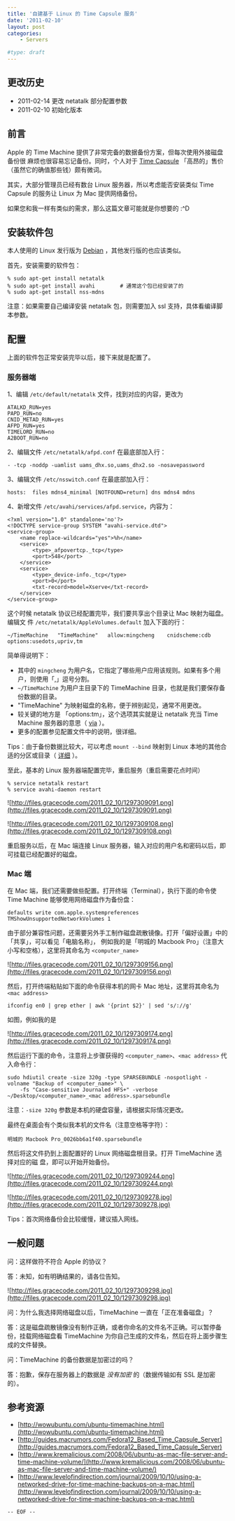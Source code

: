 ```yaml
---
title: '自建基于 Linux 的 Time Capsule 服务'
date: '2011-02-10'
layout: post
categories:
    - Servers

#type: draft
---
```


## 更改历史

* 2011-02-14 更改 netatalk 部分配置参数
* 2011-02-10 初始化版本



## 前言

Apple 的 Time Machine 提供了非常完备的数据备份方案，但每次使用外接磁盘备份很 麻烦也很容易忘记备份。同时，个人对于  [Time Capsule](http://www.apple.com.cn/timecapsule/)  「高昂的」售价（虽然它的确值那些钱）颇有微词。

其实，大部分管理员已经有数台 Linux 服务器，所以考虑能否安装类似 Time Capsule  的服务让 Linux 为 Mac 提供网络备份。

如果您和我一样有类似的需求，那么这篇文章可能就是你想要的 :^D


## 安装软件包

本人使用的 Linux 发行版为  [Debian](http://zh.wikipedia.org/zh-cn/Debian) ，其他发行版的也应该类似。

首先，安装需要的软件包：

```
% sudo apt-get install netatalk
% sudo apt-get install avahi        # 通常这个包已经安装了的
% sudo apt-get install nss-mdns
```

注意：如果需要自己编译安装 netatalk 包，则需要加入 ssl 支持，具体看编译脚本参数。


## 配置

上面的软件包正常安装完毕以后，接下来就是配置了。


### 服务器端

1、编辑 `/etc/default/netatalk` 文件，找到对应的内容，更改为

```
ATALKD_RUN=yes
PAPD_RUN=no
CNID_METAD_RUN=yes
AFPD_RUN=yes
TIMELORD_RUN=no
A2BOOT_RUN=no
```

2、编辑文件 `/etc/netatalk/afpd.conf` 在最底部加入行：

    - -tcp -noddp -uamlist uams_dhx.so,uams_dhx2.so -nosavepassword

3、编辑文件 `/etc/nsswitch.conf` 在最底部加入行：

    hosts:  files mdns4_minimal [NOTFOUND=return] dns mdns4 mdns

4、新增文件 `/etc/avahi/services/afpd.service`，内容为：

```
<?xml version="1.0" standalone='no'?>
<!DOCTYPE service-group SYSTEM "avahi-service.dtd">
<service-group>
    <name replace-wildcards="yes">%h</name>
    <service>
        <type>_afpovertcp._tcp</type>
        <port>548</port>
    </service>
    <service>
        <type>_device-info._tcp</type>
        <port>0</port>
        <txt-record>model=Xserve</txt-record>
    </service>
</service-group>
```

这个时候 netatalk 协议已经配置完毕，我们要共享出个目录让 Mac 映射为磁盘。编辑文 件 `/etc/netatalk/AppleVolumes.default` 加入下面的行：

    ~/TimeMachine   "TimeMachine"   allow:mingcheng    cnidscheme:cdb options:usedots,upriv,tm

简单得说明下：

* 其中的 `mingcheng` 为用户名，它指定了哪些用户应用该规则。如果有多个用户，则使用「,」逗号分割。
* `~/TimeMachine` 为用户主目录下的 TimeMachine 目录，也就是我们要保存备份数据的目录。
* \"TimeMachine\" 为映射磁盘的名称，便于辨别起见，通常不用更改。
* 较关键的地方是 「options:tm」，这个选项其实就是让 netatalk 充当 Time Machine 服务器的意思（ [via](http://wowubuntu.com/ubuntu-timemachine.html) ）。
* 更多的配置参见配置文件中的说明，很详细。


Tips：由于备份数据比较大，可以考虑 `mount --bind` 映射到 Linux 本地的其他合适的分区或目录（ [详细](http://aplawrence.com/Linux/mount_bind.html) ）。

至此，基本的 Linux 服务器端配置完毕，重启服务（重启需要花点时间）

```
% service netatalk restart
% service avahi-daemon restart
```

![http://files.gracecode.com/2011_02_10/1297309091.png](http://files.gracecode.com/2011_02_10/1297309091.png)

![http://files.gracecode.com/2011_02_10/1297309108.png](http://files.gracecode.com/2011_02_10/1297309108.png)

重启服务以后，在 Mac 端连接 Linux 服务器，输入对应的用户名和密码以后，即可挂载已经配置好的磁盘。


### Mac 端

在 Mac 端，我们还需要做些配置。打开终端（Terminal），执行下面的命令使 Time Machine 能够使用网络磁盘作为备份盘：

    defaults write com.apple.systempreferences TMShowUnsupportedNetworkVolumes 1

由于部分兼容性问题，还需要另外手工制作磁盘疏散镜像。打开「偏好设置」中的「共享」，可以看见「电脑名称」， 例如我的是「明城的 Macbook Pro」（注意大小写和空格），这里将其命名为 `<computer_name>`

![http://files.gracecode.com/2011_02_10/1297309156.png](http://files.gracecode.com/2011_02_10/1297309156.png)

然后，打开终端粘贴如下面的命令获得本机的网卡 Mac 地址，这里将其命名为 `<mac address>`

    ifconfig en0 | grep ether | awk '{print $2}' | sed 's/://g'

如图，例如我的是

![http://files.gracecode.com/2011_02_10/1297309174.png](http://files.gracecode.com/2011_02_10/1297309174.png)

然后运行下面的命令，注意将上步骤获得的 `<computer_name>`、`<mac address>` 代入命令行：

```
sudo hdiutil create -size 320g -type SPARSEBUNDLE -nospotlight -volname "Backup of <computer_name>" \
    -fs "Case-sensitive Journaled HFS+" -verbose ~/Desktop/<computer_name>_<mac address>.sparsebundle
```

注意：`-size 320g` 参数是本机的硬盘容量，请根据实际情况更改。

最终在桌面会有个类似我本机的文件名（注意空格等字符）：

    明城的 Macbook Pro_0026bb6a1f40.sparsebundle

然后将这文件扔到上面配置好的 Linux 网络磁盘根目录。打开 TimeMachine 选择对应的磁 盘，即可以开始开始备份。

![http://files.gracecode.com/2011_02_10/1297309244.png](http://files.gracecode.com/2011_02_10/1297309244.png)

![http://files.gracecode.com/2011_02_10/1297309278.jpg](http://files.gracecode.com/2011_02_10/1297309278.jpg)

Tips：首次网络备份会比较缓慢，建议插入网线。


## 一般问题

问：这样做符不符合 Apple 的协议？

答：未知，如有明确结果的，请各位告知。

![http://files.gracecode.com/2011_02_10/1297309298.jpg](http://files.gracecode.com/2011_02_10/1297309298.jpg)

问：为什么我选择网络磁盘以后，TimeMachine 一直在「正在准备磁盘」？

答：这是磁盘疏散镜像没有制作正确，或者你命名的文件名不正确。可以暂停备份，挂载网络磁盘看 TimeMachine 为你自己生成的文件名，然后在将上面步骤生成的文件替换。

问：TimeMachine 的备份数据是加密过的吗？

答：抱歉，保存在服务器上的数据是 *没有加密* 的（数据传输如有 SSL 是加密的）。


## 参考资源

*  [http://wowubuntu.com/ubuntu-timemachine.html](http://wowubuntu.com/ubuntu-timemachine.html)
*  [http://guides.macrumors.com/Fedora12_Based_Time_Capsule_Server](http://guides.macrumors.com/Fedora12_Based_Time_Capsule_Server)
*  [http://www.kremalicious.com/2008/06/ubuntu-as-mac-file-server-and-time-machine-volume/](http://www.kremalicious.com/2008/06/ubuntu-as-mac-file-server-and-time-machine-volume/)
*  [http://www.levelofindirection.com/journal/2009/10/10/using-a-networked-drive-for-time-machine-backups-on-a-mac.html](http://www.levelofindirection.com/journal/2009/10/10/using-a-networked-drive-for-time-machine-backups-on-a-mac.html)


`-- EOF --`
